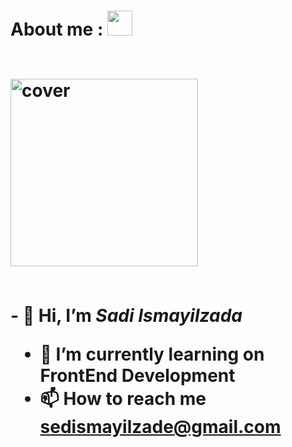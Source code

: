 <h1><strong>About me : </strong  a target="_blank" rel="noopener noreferrer" href="https://media4.giphy.com/media/1ynCEtlgMPAeNAqdnu/giphy.gif?cid=790b7611ebc45af1f4f45031f97690fb3217fd403d89a624&rid=giphy.gif&ct=s" data-target="animated-image.originalLink"><img src="https://media4.giphy.com/media/1ynCEtlgMPAeNAqdnu/giphy.gif?cid=790b7611ebc45af1f4f45031f97690fb3217fd403d89a624&rid=giphy.gif&ct=s" height="40x&quot;" style="max-width: 100%; display: inline-block;" data-target="animated-image.originalImage" </h1>



<br><animated-image data-catalyst style="width: 400px;">
  <a target="_blank" rel="noopener noreferrer" href="https://c.tenor.com/NOYF3f82b_gAAAAC/programmer.gif" data-target="animated-image.originalLink"><img height="300px" src="https://c.tenor.com/NOYF3f82b_gAAAAC/programmer.gif" alt="cover" align="center" data-canonical-src="https://c.tenor.com/NOYF3f82b_gAAAAC/programmer.gif" style="max-width: 100%; display: inline-block;" data-target="animated-image.originalImage"></a>


<br>- 👋 Hi, I’m <i>Sadi Ismayilzada</i>
- 🌱 I’m currently learning on <strong>FrontEnd Development<strong>
- 📫 How to reach me <a>sedismayilzade@gmail.com</a>


  
 
<!---
sadi006/sadi006 is a ✨ special ✨ repository because its `README.md` (this file) appears on your GitHub profile.
You can click the Preview link to take a look at your changes.
--->
